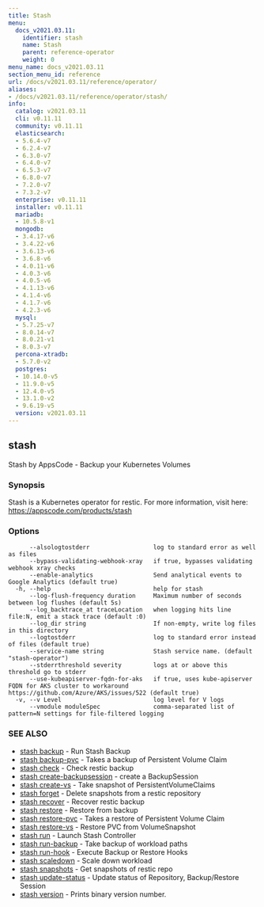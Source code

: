 ```yaml
---
title: Stash
menu:
  docs_v2021.03.11:
    identifier: stash
    name: Stash
    parent: reference-operator
    weight: 0
menu_name: docs_v2021.03.11
section_menu_id: reference
url: /docs/v2021.03.11/reference/operator/
aliases:
- /docs/v2021.03.11/reference/operator/stash/
info:
  catalog: v2021.03.11
  cli: v0.11.11
  community: v0.11.11
  elasticsearch:
  - 5.6.4-v7
  - 6.2.4-v7
  - 6.3.0-v7
  - 6.4.0-v7
  - 6.5.3-v7
  - 6.8.0-v7
  - 7.2.0-v7
  - 7.3.2-v7
  enterprise: v0.11.11
  installer: v0.11.11
  mariadb:
  - 10.5.8-v1
  mongodb:
  - 3.4.17-v6
  - 3.4.22-v6
  - 3.6.13-v6
  - 3.6.8-v6
  - 4.0.11-v6
  - 4.0.3-v6
  - 4.0.5-v6
  - 4.1.13-v6
  - 4.1.4-v6
  - 4.1.7-v6
  - 4.2.3-v6
  mysql:
  - 5.7.25-v7
  - 8.0.14-v7
  - 8.0.21-v1
  - 8.0.3-v7
  percona-xtradb:
  - 5.7.0-v2
  postgres:
  - 10.14.0-v5
  - 11.9.0-v5
  - 12.4.0-v5
  - 13.1.0-v2
  - 9.6.19-v5
  version: v2021.03.11
---
```


## stash

Stash by AppsCode - Backup your Kubernetes Volumes

### Synopsis

Stash is a Kubernetes operator for restic. For more information, visit here: https://appscode.com/products/stash

### Options

```
      --alsologtostderr                  log to standard error as well as files
      --bypass-validating-webhook-xray   if true, bypasses validating webhook xray checks
      --enable-analytics                 Send analytical events to Google Analytics (default true)
  -h, --help                             help for stash
      --log-flush-frequency duration     Maximum number of seconds between log flushes (default 5s)
      --log_backtrace_at traceLocation   when logging hits line file:N, emit a stack trace (default :0)
      --log_dir string                   If non-empty, write log files in this directory
      --logtostderr                      log to standard error instead of files (default true)
      --service-name string              Stash service name. (default "stash-operator")
      --stderrthreshold severity         logs at or above this threshold go to stderr
      --use-kubeapiserver-fqdn-for-aks   if true, uses kube-apiserver FQDN for AKS cluster to workaround https://github.com/Azure/AKS/issues/522 (default true)
  -v, --v Level                          log level for V logs
      --vmodule moduleSpec               comma-separated list of pattern=N settings for file-filtered logging
```

### SEE ALSO

* [stash backup](/docs/v2021.03.11/reference/operator/stash_backup)	 - Run Stash Backup
* [stash backup-pvc](/docs/v2021.03.11/reference/operator/stash_backup-pvc)	 - Takes a backup of Persistent Volume Claim
* [stash check](/docs/v2021.03.11/reference/operator/stash_check)	 - Check restic backup
* [stash create-backupsession](/docs/v2021.03.11/reference/operator/stash_create-backupsession)	 - create a BackupSession
* [stash create-vs](/docs/v2021.03.11/reference/operator/stash_create-vs)	 - Take snapshot of PersistentVolumeClaims
* [stash forget](/docs/v2021.03.11/reference/operator/stash_forget)	 - Delete snapshots from a restic repository
* [stash recover](/docs/v2021.03.11/reference/operator/stash_recover)	 - Recover restic backup
* [stash restore](/docs/v2021.03.11/reference/operator/stash_restore)	 - Restore from backup
* [stash restore-pvc](/docs/v2021.03.11/reference/operator/stash_restore-pvc)	 - Takes a restore of Persistent Volume Claim
* [stash restore-vs](/docs/v2021.03.11/reference/operator/stash_restore-vs)	 - Restore PVC from VolumeSnapshot
* [stash run](/docs/v2021.03.11/reference/operator/stash_run)	 - Launch Stash Controller
* [stash run-backup](/docs/v2021.03.11/reference/operator/stash_run-backup)	 - Take backup of workload paths
* [stash run-hook](/docs/v2021.03.11/reference/operator/stash_run-hook)	 - Execute Backup or Restore Hooks
* [stash scaledown](/docs/v2021.03.11/reference/operator/stash_scaledown)	 - Scale down workload
* [stash snapshots](/docs/v2021.03.11/reference/operator/stash_snapshots)	 - Get snapshots of restic repo
* [stash update-status](/docs/v2021.03.11/reference/operator/stash_update-status)	 - Update status of Repository, Backup/Restore Session
* [stash version](/docs/v2021.03.11/reference/operator/stash_version)	 - Prints binary version number.

